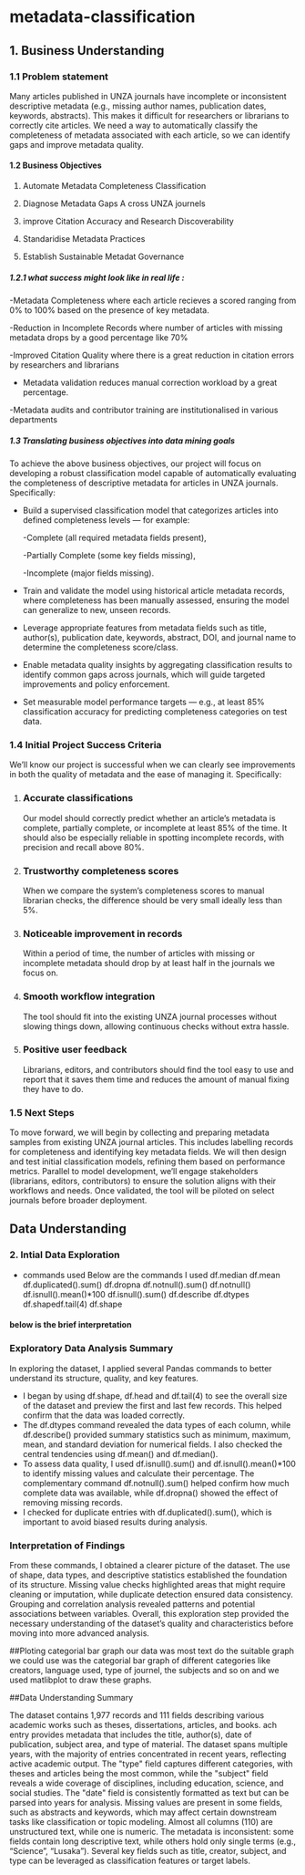 # metadata-classification
## 1. Business Understanding

### 1.1 Problem statement
Many articles published in UNZA journals have incomplete or inconsistent descriptive metadata (e.g., missing author names, publication dates, keywords, abstracts). This makes it difficult for researchers or librarians to correctly cite articles. We need a way to automatically classify the completeness of metadata associated with each article, so we can identify gaps and improve metadata quality.

#### 1.2 Business Objectives
1. Automate Metadata Completeness Classification

 2. Diagnose Metadata Gaps A cross UNZA journels

 3. improve Citation Accuracy and Research Discoverability

 4. Standaridise Metadata Practices

 5. Establish Sustainable Metadat Governance

##### 1.2.1 what success might look like in real life :
-Metadata Completeness where each article recieves a scored ranging from 0% to 100% based on the presence of key metadata.

-Reduction in Incomplete Records where number of articles with missing metadata drops by a good percentage like 70%

-Improved Citation Quality where there is a great reduction in citation errors by researchers and librarians 

- Metadata validation reduces manual correction workload by a great percentage.

-Metadata audits and contributor training are institutionalised in various departments

 ##### 1.3 Translating business objectives into data mining goals 
To achieve the above business objectives, our project will focus on developing a robust classification model capable of automatically evaluating the completeness of descriptive metadata for articles in UNZA journals. Specifically:
- Build a supervised classification model that categorizes articles into defined completeness levels — for example:

  -Complete (all required metadata fields present),

  -Partially Complete (some key fields missing),

  -Incomplete (major fields missing).
- Train and validate the model using historical article metadata records, where completeness has been manually assessed, ensuring the model can generalize to new, unseen records.
- Leverage appropriate features from metadata fields such as title, author(s), publication date, keywords, abstract, DOI, and journal name to determine the completeness score/class.
- Enable metadata quality insights by aggregating classification results to identify common gaps across journals, which will guide targeted improvements and policy enforcement.
- Set measurable model performance targets — e.g., at least 85% classification accuracy for predicting completeness categories on test data.



### 1.4 Initial Project Success Criteria
We’ll know our project is successful when we can clearly see improvements in both the quality of metadata and the ease of managing it. Specifically:

1. ### Accurate classifications
   Our model should correctly predict whether an article’s metadata is complete, partially complete, or incomplete at least 85% of the time. It should also be especially reliable in spotting incomplete records, with precision and recall above 80%.

2. ### Trustworthy completeness scores 
   When we compare the system’s completeness scores to manual librarian checks, the difference should be very small ideally less than 5%.

3. ### Noticeable improvement in records  
   Within a period of time, the number of articles with missing or incomplete metadata should drop by at least half in the journals we focus on.

4. ### Smooth workflow integration  
   The tool should fit into the existing UNZA journal processes without slowing things down, allowing continuous checks without extra hassle.

5. ### Positive user feedback  
   Librarians, editors, and contributors should find the tool easy to use and report that it saves them time and reduces the amount of manual fixing they have to do.

### 1.5 Next Steps
To move forward, we will begin by collecting and preparing metadata samples from existing UNZA journal articles. This includes labelling records for completeness and identifying key metadata fields. We will then design and test initial classification models, refining them based on performance metrics. Parallel to model development, we’ll engage stakeholders (librarians, editors, contributors) to ensure the solution aligns with their workflows and needs. Once validated, the tool will be piloted on select journals before broader deployment.
## Data Understanding
### 2. Intial Data Exploration 
- commands used 
    Below are the commands I used 
    df.median 
    df.mean 
    df.duplicated().sum() 
    df.dropna 
    df.notnull().sum() 
    df.notnull() 
    df.isnull().mean()*100 
    df.isnull().sum() 
    df.describe 
    df.dtypes 
    df.shapedf.tail(4) 
    df.shape

#### below is the brief interpretation 
### Exploratory Data Analysis Summary

In exploring the dataset, I applied several Pandas commands to better understand its structure, quality, and key features.

- I began by using df.shape, df.head and df.tail(4) to see the overall size of the dataset and preview the first and last few records. This helped confirm that the data was loaded correctly.  
- The df.dtypes command revealed the data types of each column, while df.describe() provided summary statistics such as minimum, maximum, mean, and standard deviation for numerical fields. I also checked the central tendencies using df.mean() and df.median().  
- To assess data quality, I used df.isnull().sum() and df.isnull().mean()*100 to identify missing values and calculate their percentage. The complementary command df.notnull().sum() helped confirm how much complete data was available, while df.dropna() showed the effect of removing missing records.  
- I checked for duplicate entries with df.duplicated().sum(), which is important to avoid biased results during analysis.

### Interpretation of Findings

From these commands, I obtained a clearer picture of the dataset. The use of shape, data types, and descriptive statistics established the foundation of its structure. Missing value checks highlighted areas that might require cleaning or imputation, while duplicate detection ensured data consistency. Grouping and correlation analysis revealed patterns and potential associations between variables. Overall, this exploration step provided the necessary understanding of the dataset’s quality and characteristics before moving into more advanced analysis.

##Ploting categorial bar graph
our data was most text do the suitable graph we could use was the categorial bar graph of different categories like creators, language used, type of journel, the subjects and so on and we used matlibplot to draw these graphs.

##Data Understanding Summary

The dataset contains 1,977 records and 111 fields describing various academic works such as theses, dissertations, articles, and books. ach entry provides metadata that includes the title, author(s), date of publication, subject area, and type of material. The dataset spans multiple years, with the majority of entries concentrated in recent years, reflecting active academic output. The "type" field captures different categories, with theses and articles being the most common, while the "subject" field reveals a wide coverage of disciplines, including education, science, and social studies. The "date" field is consistently formatted as text but can be parsed into years for analysis. Missing values are present in some fields, such as abstracts and keywords, which may affect certain downstream tasks like classification or topic modeling. Almost all columns (110) are unstructured text, while one is numeric. The metadata is inconsistent: some fields contain long descriptive text, while others hold only single terms (e.g., “Science”, “Lusaka”). Several key fields such as title, creator, subject, and type can be leveraged as classification features or target labels.



